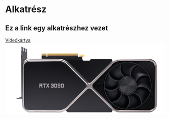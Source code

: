 # Alkatrész 
<body> 
    <h2> Ez a link egy alkatrészhez vezet </h2> 
    <a href="https://www.nvidia.com/en-eu/geforce/graphics-cards/30-series/rtx-3090"> Videókártya 
<img src="https://github.com/dani0615/Alkatresz/blob/65d83cdec5deff1b7fe569c96653b67e630a7fe2/geforce-rtx-3090-shop-630-d%402x.png" width="720" height"720" >
    </a>
</body> 

